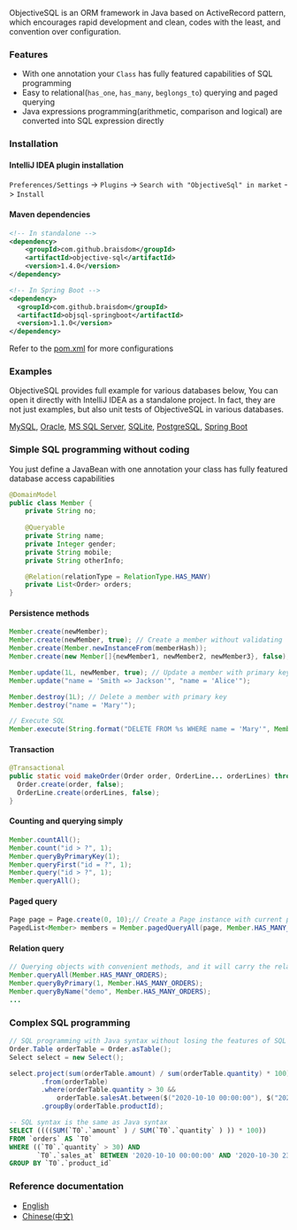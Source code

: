 ObjectiveSQL is an ORM framework in Java based on ActiveRecord pattern, which encourages rapid development and clean, codes with the least, and convention over configuration.


### Features

- With one annotation your `Class` has fully featured capabilities of SQL programming
- Easy to relational(`has_one`, `has_many`, `beglongs_to`) querying and paged querying
- Java expressions programming(arithmetic, comparison and logical) are converted into SQL expression directly

### Installation

#### IntelliJ IDEA plugin installation

`Preferences/Settings` -> `Plugins` -> `Search with "ObjectiveSql" in market` -> `Install`

#### Maven dependencies

```xml
<!-- In standalone -->
<dependency>
    <groupId>com.github.braisdom</groupId>
    <artifactId>objective-sql</artifactId>
    <version>1.4.0</version>
</dependency>
```

```xml
<!-- In Spring Boot -->
<dependency>
  <groupId>com.github.braisdom</groupId>
  <artifactId>objsql-springboot</artifactId>
  <version>1.1.0</version>
</dependency>
```

Refer to the [pom.xml](https://github.com/braisdom/ObjectiveSql/blob/master/examples/mysql/pom.xml#L67) for more configurations

### Examples

ObjectiveSQL provides full example for various databases below, You can open it directly with IntelliJ IDEA as a standalone project. In fact, they are not just examples, but also unit tests of ObjectiveSQL in various databases.

[MySQL](https://github.com/braisdom/ObjectiveSql/tree/master/examples/mysql),  [Oracle](https://github.com/braisdom/ObjectiveSql/tree/master/examples/oracle),  [MS SQL Server](https://github.com/braisdom/ObjectiveSql/tree/master/examples/sqlserver),  [SQLite](https://github.com/braisdom/ObjectiveSql/tree/master/examples/sqlite),  [PostgreSQL](https://github.com/braisdom/ObjectiveSql/tree/master/examples/postgres),  [Spring Boot](https://github.com/braisdom/ObjectiveSql/tree/master/examples/springboot-sample)

### Simple SQL programming without coding

You just define a JavaBean with one annotation your class has fully featured database access capabilities

```java
@DomainModel
public class Member {
    private String no;
    
    @Queryable
    private String name;
    private Integer gender;
    private String mobile;
    private String otherInfo;

    @Relation(relationType = RelationType.HAS_MANY)
    private List<Order> orders;
}
```

#### Persistence methods

```java
Member.create(newMember);
Member.create(newMember, true); // Create a member without validating
Member.create(Member.newInstanceFrom(memberHash));
Member.create(new Member[]{newMember1, newMember2, newMember3}, false);

Member.update(1L, newMember, true); // Update a member with primary key
Member.update("name = 'Smith => Jackson'", "name = 'Alice'");

Member.destroy(1L); // Delete a member with primary key
Member.destroy("name = 'Mary'");

// Execute SQL
Member.execute(String.format("DELETE FROM %s WHERE name = 'Mary'", Member.TABLE_NAME));
```

#### Transaction

```java
@Transactional
public static void makeOrder(Order order, OrderLine... orderLines) throws SQLException {
  Order.create(order, false);
  OrderLine.create(orderLines, false);
}
```

#### Counting and querying simply

```java
Member.countAll();
Member.count("id > ?", 1);
Member.queryByPrimaryKey(1);
Member.queryFirst("id = ?", 1);
Member.query("id > ?", 1);
Member.queryAll();
```

#### Paged query

```java
Page page = Page.create(0, 10);// Create a Page instance with current page and page size
PagedList<Member> members = Member.pagedQueryAll(page, Member.HAS_MANY_ORDERS);
```

#### Relation query

```java
// Querying objects with convenient methods, and it will carry the related objects
Member.queryAll(Member.HAS_MANY_ORDERS);
Member.queryByPrimary(1, Member.HAS_MANY_ORDERS);
Member.queryByName("demo", Member.HAS_MANY_ORDERS);
...
```

### Complex SQL programming

```java
// SQL programming with Java syntax without losing the features of SQL syntax
Order.Table orderTable = Order.asTable();
Select select = new Select();

select.project(sum(orderTable.amount) / sum(orderTable.quantity) * 100)
        .from(orderTable)
        .where(orderTable.quantity > 30 &&
            orderTable.salesAt.between($("2020-10-10 00:00:00"), $("2020-10-30 23:59:59")))
        .groupBy(orderTable.productId);
```

```sql
-- SQL syntax is the same as Java syntax
SELECT ((((SUM(`T0`.`amount` ) / SUM(`T0`.`quantity` ) )) * 100))
FROM `orders` AS `T0`
WHERE ((`T0`.`quantity` > 30) AND 
       `T0`.`sales_at` BETWEEN '2020-10-10 00:00:00' AND '2020-10-30 23:59:59')
GROUP BY `T0`.`product_id`
```

### Reference documentation

- [English](https://github.com/braisdom/ObjectiveSql/wiki/ObjectiveSQL-Tutorial)
- [Chinese(中文)](https://github.com/braisdom/ObjectiveSql/wiki/ObjectiveSQL-%E5%BC%80%E5%8F%91%E6%8C%87%E5%8D%97)


